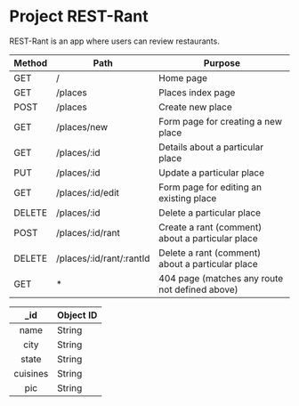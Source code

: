# Project REST-Rant

REST-Rant is an app where users can review restaurants.

| Method | Path                     | Purpose                                          |
|--------|--------------------------|--------------------------------------------------|
|   GET  |             /            | Home page                                        |
|   GET  |          /places         | Places index page                                |
|  POST  |          /places         | Create new place                                 |
|   GET  |        /places/new       | Form page for creating a new place               |
|   GET  |        /places/:id       | Details about a particular place                 |
|   PUT  |        /places/:id       | Update a particular place                        |
|   GET  |     /places/:id/edit     | Form page for editing an existing place          |
| DELETE |        /places/:id       | Delete a particular place                        |
|  POST  |     /places/:id/rant     | Create a rant (comment) about a particular place |
| DELETE | /places/:id/rant/:rantId | Delete a rant (comment) about a particular place |
|   GET  |             *            | 404 page (matches any route not defined above)   |


|    _id   | Object ID |
|:--------:|-----------|
|   name   | String    |
|   city   | String    |
|   state  | String    |
| cuisines | String    |
|    pic   | String    |